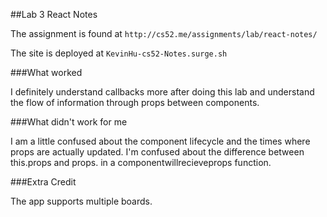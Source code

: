##Lab 3 React Notes

The assignment is found at
	`http://cs52.me/assignments/lab/react-notes/`
	
The site is deployed at 
	`KevinHu-cs52-Notes.surge.sh`

###What worked

I definitely understand callbacks more after doing this lab and understand the flow of information through props between components. 

###What didn't work for me 

I am a little confused about the component lifecycle and the times where props are actually updated. I'm confused about the difference between this.props and props. in a componentwillrecieveprops function. 

###Extra Credit

The app supports multiple boards.
